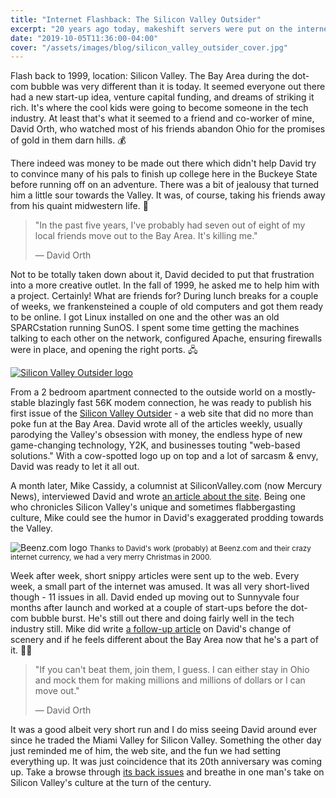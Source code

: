 ```yaml
---
title: "Internet Flashback: The Silicon Valley Outsider"
excerpt: "20 years ago today, makeshift servers were put on the internet and a little web site built with tables, font tags, and a whole lot of snark appeared. And it changed... very little."
date: "2019-10-05T11:36:00-04:00"
cover: "/assets/images/blog/silicon_valley_outsider_cover.jpg"
---
```


Flash back to 1999, location: Silicon Valley. The Bay Area during the dot-com bubble was very different than it is today. It seemed everyone out there had a new start-up idea, venture capital funding, and dreams of striking it rich. It's where the cool kids were going to become someone in the tech industry. At least that's what it seemed to a friend and co-worker of mine, David Orth, who watched most of his friends abandon Ohio for the promises of gold in them darn hills. 💰

There indeed was money to be made out there which didn't help David try to convince many of his pals to finish up college here in the Buckeye State before running off on an adventure. There was a bit of jealousy that turned him a little sour towards the Valley. It was, of course, taking his friends away from his quaint midwestern life. 🐄

> "In the past five years, I've probably had seven out of eight of my local friends move out to the Bay Area. It's killing me."
>
> &mdash; David Orth

Not to be totally taken down about it, David decided to put that frustration into a more creative outlet. In the fall of 1999, he asked me to help him with a project. Certainly! What are friends for? During lunch breaks for a couple of weeks, we frankensteined a couple of old computers and got them ready to be online. I got Linux installed on one and the other was an old SPARCstation running SunOS. I spent some time getting the machines talking to each other on the network, configured Apache, ensuring firewalls were in place, and opening the right ports. 🖧

[![Silicon Valley Outsider logo](/assets/images/blog/svo-logo.jpg)](http://yiffy.com/siliconvalley/)

From a 2 bedroom apartment connected to the outside world on a mostly-stable blazingly fast 56K modem connection, he was ready to publish his first issue of the [Silicon Valley Outsider](http://yiffy.com/siliconvalley/) - a web site that did no more than poke fun at the Bay Area. David wrote all of the articles weekly, usually parodying the Valley's obsession with money, the endless hype of new game-changing technology, Y2K, and businesses touting "web-based solutions." With a cow-spotted logo up on top and a lot of sarcasm & envy, David was ready to let it all out.

A month later, Mike Cassidy, a columnist at SiliconValley.com (now Mercury News), interviewed David and wrote [an article about the site](https://web.archive.org/web/19991127150259/http://www.mercurycenter.com/svtech/columns/dispatches/docs/mc110799.htm). Being one who chronicles Silicon Valley's unique and sometimes flabbergasting culture, Mike could see the humor in David's exaggerated prodding towards the Valley.

<div class="article_aside">
  <img src="/assets/images/blog/Beenz.com-logo.png" alt="Beenz.com logo" title="Beenz.com logo">
  <small>Thanks to David's work (probably) at Beenz.com and their crazy internet currency, we had a very merry Christmas in 2000.</small>
</div>

Week after week, short snippy articles were sent up to the web. Every week, a small part of the internet was amused. It was all very short-lived though - 11 issues in all. David ended up moving out to Sunnyvale four months after launch and worked at a couple of start-ups before the dot-com bubble burst. He's still out there and doing fairly well in the tech industry still. Mike did write [a follow-up article](https://web.archive.org/web/20000610031628/http://www.mercurycenter.com/svtech/columns/dispatches/docs/mc022700.htm) on David's change of scenery and if he feels different about the Bay Area now that he's a part of it. 🤷‍♂️

> "If you can't beat them, join them, I guess. I can either stay in Ohio and mock them for making millions and millions of dollars or I can move out."
>
> &mdash; David Orth

It was a good albeit very short run and I do miss seeing David around ever since he traded the Miami Valley for Silicon Valley. Something the other day just reminded me of him, the web site, and the fun we had setting everything up. It was just coincidence that its 20th anniversary was coming up. Take a browse through [its back issues](http://yiffy.com/siliconvalley/backissues.html) and breathe in one man's take on Silicon Valley's culture at the turn of the century.
